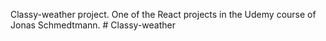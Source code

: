 Classy-weather project. One of the React projects in the Udemy course of Jonas Schmedtmann. # Classy-weather
